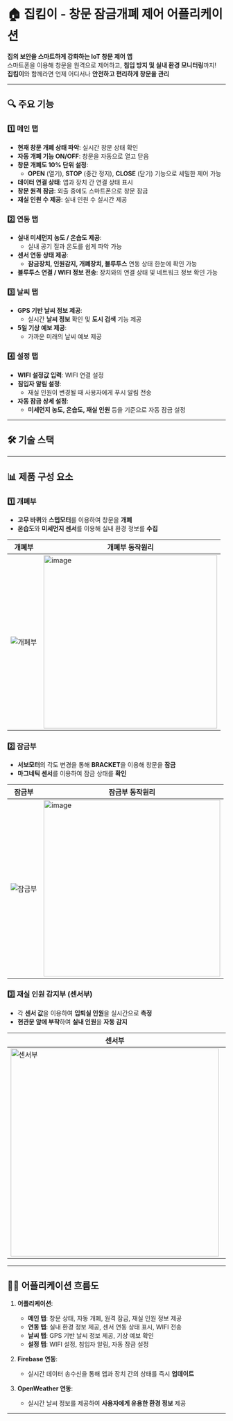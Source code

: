 # 🏠 **집킴이 - 창문 잠금개폐 제어 어플리케이션**  
**집의 보안을 스마트하게 강화하는 IoT 창문 제어 앱**  
스마트폰을 이용해 창문을 원격으로 제어하고, **침입 방지 및 실내 환경 모니터링**까지!  
**집킴이**와 함께라면 언제 어디서나 **안전하고 편리하게 창문을 관리**

---

## 🔍 **주요 기능**  

### 1️⃣ **메인 탭**  
- **현재 창문 개폐 상태 파악**: 실시간 창문 상태 확인  
- **자동 개폐 기능 ON/OFF**: 창문을 자동으로 열고 닫음  
- **창문 개폐도 10% 단위 설정**:  
  - **OPEN** (열기), **STOP** (중간 정지), **CLOSE** (닫기) 기능으로 세밀한 제어 가능  
- **데이터 연결 상태**: 앱과 장치 간 연결 상태 표시  
- **창문 원격 잠금**: 외출 중에도 스마트폰으로 창문 잠금  
- **재실 인원 수 제공**: 실내 인원 수 실시간 제공  

### 2️⃣ **연동 탭**  
- **실내 미세먼지 농도 / 온습도 제공**:  
  - 실내 공기 질과 온도를 쉽게 파악 가능  
- **센서 연동 상태 제공**:  
  - **잠금장치, 인원감지, 개폐장치, 블루투스** 연동 상태 한눈에 확인 가능  
- **블루투스 연결 / WIFI 정보 전송**: 장치와의 연결 상태 및 네트워크 정보 확인 가능  

### 3️⃣ **날씨 탭**  
- **GPS 기반 날씨 정보 제공**:  
  - 실시간 **날씨 정보** 확인 및 **도시 검색** 기능 제공  
- **5일 기상 예보 제공**:  
  - 가까운 미래의 날씨 예보 제공  

### 4️⃣ **설정 탭**  
- **WIFI 설정값 입력**: WIFI 연결 설정  
- **침입자 알림 설정**:  
  - 재실 인원이 변경될 때 사용자에게 푸시 알림 전송  
- **자동 잠금 상세 설정**:  
  - **미세먼지 농도, 온습도, 재실 인원** 등을 기준으로 자동 잠금 설정  

---

## 🛠 **기술 스택**  


---

## 📊 **제품 구성 요소**  

### 1️⃣ **개폐부**  
- **고무 바퀴**와 **스텝모터**를 이용하여 창문을 **개폐**  
- **온습도**와 **미세먼지 센서**를 이용해 실내 환경 정보를 **수집**

| **개폐부** | **개폐부 동작원리** | 
|----------------------------------|----------------------------------|
|![개폐부](https://github.com/user-attachments/assets/e39c9782-7ff8-4547-adcc-75e38de0993c) |<img width="400" alt="image" src="https://github.com/user-attachments/assets/9122fb91-ca5b-4e9c-9aa2-9f2e3a9a8176" /> | 

### 2️⃣ **잠금부**  
- **서보모터**의 각도 변경을 통해 **BRACKET**을 이용해 창문을 **잠금**  
- **마그네틱 센서**를 이용하여 잠금 상태를 **확인**

| **잠금부** | **잠금부 동작원리** | 
|----------------------------------|----------------------------------|
|  ![잠금부](https://github.com/user-attachments/assets/6cb1aaa4-9632-43f9-b649-1bf96b45eab0)|<img width="407" alt="image" src="https://github.com/user-attachments/assets/4d77c86c-db29-44fd-b9cb-b5b0cbbf2d91" /> |

### 3️⃣ **재실 인원 감지부 (센서부)**  
- 각 **센서 값**을 이용하여 **입퇴실 인원**을 실시간으로 **측정**  
- **현관문 앞에 부착**하여 **실내 인원**을 **자동 감지**

| **센서부** | **센서부 동작원리** | 
|----------------------------------|----------------------------------|
| <img width="480" alt="센서부" src="https://github.com/user-attachments/assets/5e9072a5-0398-42a1-81ff-72b567125a56" />|<img width="384" alt="image" src="https://github.com/user-attachments/assets/fa0d7e5c-0311-43a4-9de4-9fb986d68b67" /> |

---

## 🧑‍💻 **어플리케이션 흐름도**  

1. **어플리케이션**:  
   - **메인 탭**: 창문 상태, 자동 개폐, 원격 잠금, 재실 인원 정보 제공  
   - **연동 탭**: 실내 환경 정보 제공, 센서 연동 상태 표시, WIFI 전송  
   - **날씨 탭**: GPS 기반 날씨 정보 제공, 기상 예보 확인  
   - **설정 탭**: WIFI 설정, 침입자 알림, 자동 잠금 설정  

2. **Firebase 연동**:  
   - 실시간 데이터 송수신을 통해 앱과 장치 간의 상태를 즉시 **업데이트**  

3. **OpenWeather 연동**:  
   - 실시간 날씨 정보를 제공하여 **사용자에게 유용한 환경 정보** 제공  

---
